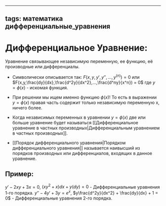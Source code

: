 
---
tags: математика дифференциальные_уравнения
---
# Дифференциальное Уравнение:
Уравнение связывающее независимую переменную, ее функцию, её производные или дифференциалы.

* Символически описывается так:
$F(x,y,y',y'',...,y^{(n)}) = 0$ или $F(x,y,\frac{dy}{dx},\frac{d^2y}{dx^2},...,\frac{d^ny}{x^n}) = 0$
где $y = \phi(x)$ - искомая функция.

* При решении мы ищем именно функцию $\phi(x)$! То есть в выражении $y = \phi(x)$ правая часть содержит только независимую переменную x, ничего более.

* Когда независимых переменных в уравнении $y = \phi(x)$ две или больше уравнение будет называться [[Дифференциальное уравнение в частных производных|Дифференциальным уравнением в частных производных]].

* [[Порядок дифференциального уравнения|Порядком дифференциального уравнения]] называется наивысший из порядков производных или дифференциалов, входящих в данное уравнение.

## Пример:
$y' - 2xy + 3x = 0$, $(xy^2 + x)dx + y(dy) = 0$ - Дифференциальные уравнения 1-го порядка.
$y'' - 4y' + 3y = e^x$, $y\frac{d^2y}{dx^2} + \frac{dy}{dx} + 1 = 0$ - Дифференциальные уравнения 2-го порядка.

